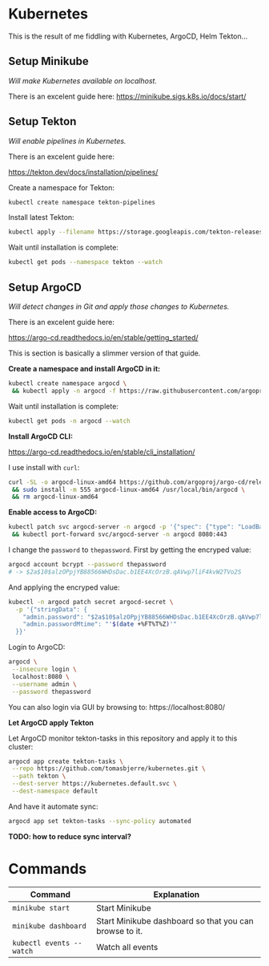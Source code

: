 # Kubernetes

This is the result of me fiddling with Kubernetes, ArgoCD, Helm Tekton...

## Setup Minikube

_Will make Kubernetes available on localhost._

There is an excelent guide here:
https://minikube.sigs.k8s.io/docs/start/

## Setup Tekton

_Will enable pipelines in Kubernetes._

There is an excelent guide here:

https://tekton.dev/docs/installation/pipelines/

Create a namespace for Tekton:

```sh
kubectl create namespace tekton-pipelines
```

Install latest Tekton:

```sh
kubectl apply --filename https://storage.googleapis.com/tekton-releases/pipeline/latest/release.yaml
```

Wait until installation is complete:

```sh
kubectl get pods --namespace tekton --watch
```

## Setup ArgoCD

_Will detect changes in Git and apply those changes to Kubernetes._

There is an excelent guide here:

https://argo-cd.readthedocs.io/en/stable/getting_started/

This is section is basically a slimmer version of that guide.

**Create a namespace and install ArgoCD in it:**

```sh
kubectl create namespace argocd \
 && kubectl apply -n argocd -f https://raw.githubusercontent.com/argoproj/argo-cd/stable/manifests/install.yaml
```

Wait until installation is complete:

```sh
kubectl get pods -n argocd --watch
```

**Install ArgoCD CLI:**

https://argo-cd.readthedocs.io/en/stable/cli_installation/

I use install with `curl`:

```sh
curl -SL -o argocd-linux-amd64 https://github.com/argoproj/argo-cd/releases/latest/download/argocd-linux-amd64 \
 && sudo install -m 555 argocd-linux-amd64 /usr/local/bin/argocd \
 && rm argocd-linux-amd64
```

**Enable access to ArgoCD:**

```sh
kubectl patch svc argocd-server -n argocd -p '{"spec": {"type": "LoadBalancer"}}' \
 && kubectl port-forward svc/argocd-server -n argocd 8080:443
```

I change the `password` to `thepassword`. First by getting the encryped value:

```sh
argocd account bcrypt --password thepassword
# -> $2a$10$alzOPpjYB88566WHDsDac.b1EE4XcOrzB.qAVwp7liF4kvW2TVo2S
```

And applying the encryped value:

```sh
kubectl -n argocd patch secret argocd-secret \
  -p '{"stringData": {
    "admin.password": "$2a$10$alzOPpjYB88566WHDsDac.b1EE4XcOrzB.qAVwp7liF4kvW2TVo2S",
    "admin.passwordMtime": "'$(date +%FT%T%Z)'"
  }}'
```

Login to ArgoCD:

```sh
argocd \
 --insecure login \
 localhost:8080 \
 --username admin \
 --password thepassword
```

You can also login via GUI by browsing to: https://localhost:8080/

**Let ArgoCD apply Tekton**

Let ArgoCD monitor tekton-tasks in this repository and apply it to this cluster:

```sh
argocd app create tekton-tasks \
 --repo https://github.com/tomasbjerre/kubernetes.git \
 --path tekton \
 --dest-server https://kubernetes.default.svc \
 --dest-namespace default
```

And have it automate sync:

```sh
argocd app set tekton-tasks --sync-policy automated
```

**TODO: how to reduce sync interval?**

# Commands

| **Command**              | **Explanation**                                        |
| ------------------------ | ------------------------------------------------------ |
| `minikube start`         | Start Minikube                                         |
| `minikube dashboard`     | Start Minikube dashboard so that you can browse to it. |
| `kubectl events --watch` | Watch all events                                       |
